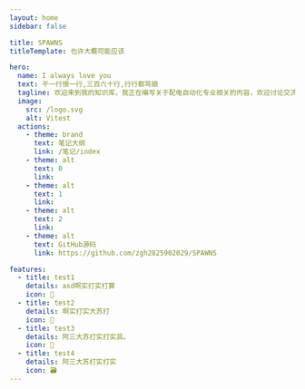 ```yaml
---
layout: home
sidebar: false

title: SPAWNS
titleTemplate: 也许大概可能应该

hero:
  name: I always love you
  text: 干一行恨一行,三百六十行,行行都骂娘
  tagline: 欢迎来到我的知识库，我正在编写关于配电自动化专业相关的内容，欢迎讨论交流。
  image:
    src: /logo.svg
    alt: Vitest
  actions:
    - theme: brand
      text: 笔记大纲
      link: /笔记/index
    - theme: alt
      text: 0
      link: 
    - theme: alt
      text: 1
      link: 
    - theme: alt
      text: 2
      link: 
    - theme: alt
      text: GitHub源码
      link: https://github.com/zgh2825902029/SPAWNS

features:
  - title: test1
    details: asd啊实打实打算
    icon: 🌈
  - title: test2
    details: 啊实打实大苏打
    icon: 📃
  - title: test3
    details: 阿三大苏打实打实具。
    icon: 🚀
  - title: test4
    details: 阿三大苏打实打实
    icon: 🗃
---
```


<HomePage />
